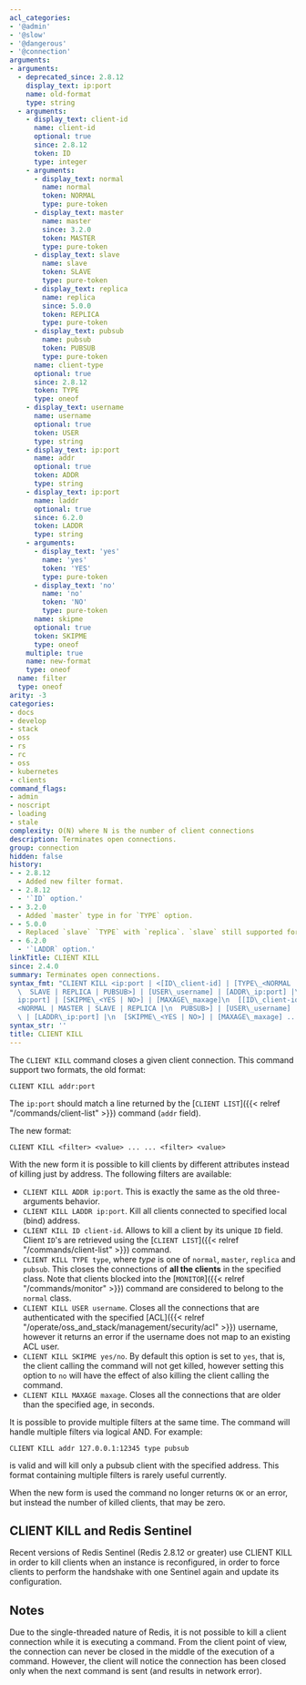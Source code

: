 ```yaml
---
acl_categories:
- '@admin'
- '@slow'
- '@dangerous'
- '@connection'
arguments:
- arguments:
  - deprecated_since: 2.8.12
    display_text: ip:port
    name: old-format
    type: string
  - arguments:
    - display_text: client-id
      name: client-id
      optional: true
      since: 2.8.12
      token: ID
      type: integer
    - arguments:
      - display_text: normal
        name: normal
        token: NORMAL
        type: pure-token
      - display_text: master
        name: master
        since: 3.2.0
        token: MASTER
        type: pure-token
      - display_text: slave
        name: slave
        token: SLAVE
        type: pure-token
      - display_text: replica
        name: replica
        since: 5.0.0
        token: REPLICA
        type: pure-token
      - display_text: pubsub
        name: pubsub
        token: PUBSUB
        type: pure-token
      name: client-type
      optional: true
      since: 2.8.12
      token: TYPE
      type: oneof
    - display_text: username
      name: username
      optional: true
      token: USER
      type: string
    - display_text: ip:port
      name: addr
      optional: true
      token: ADDR
      type: string
    - display_text: ip:port
      name: laddr
      optional: true
      since: 6.2.0
      token: LADDR
      type: string
    - arguments:
      - display_text: 'yes'
        name: 'yes'
        token: 'YES'
        type: pure-token
      - display_text: 'no'
        name: 'no'
        token: 'NO'
        type: pure-token
      name: skipme
      optional: true
      token: SKIPME
      type: oneof
    multiple: true
    name: new-format
    type: oneof
  name: filter
  type: oneof
arity: -3
categories:
- docs
- develop
- stack
- oss
- rs
- rc
- oss
- kubernetes
- clients
command_flags:
- admin
- noscript
- loading
- stale
complexity: O(N) where N is the number of client connections
description: Terminates open connections.
group: connection
hidden: false
history:
- - 2.8.12
  - Added new filter format.
- - 2.8.12
  - '`ID` option.'
- - 3.2.0
  - Added `master` type in for `TYPE` option.
- - 5.0.0
  - Replaced `slave` `TYPE` with `replica`. `slave` still supported for backward compatibility.
- - 6.2.0
  - '`LADDR` option.'
linkTitle: CLIENT KILL
since: 2.4.0
summary: Terminates open connections.
syntax_fmt: "CLIENT KILL <ip:port | <[ID\_client-id] | [TYPE\_<NORMAL | MASTER |\n\
  \  SLAVE | REPLICA | PUBSUB>] | [USER\_username] | [ADDR\_ip:port] |\n  [LADDR\_\
  ip:port] | [SKIPME\_<YES | NO>] | [MAXAGE\_maxage]\n  [[ID\_client-id] | [TYPE\_\
  <NORMAL | MASTER | SLAVE | REPLICA |\n  PUBSUB>] | [USER\_username] | [ADDR\_ip:port]\
  \ | [LADDR\_ip:port] |\n  [SKIPME\_<YES | NO>] | [MAXAGE\_maxage] ...]>>"
syntax_str: ''
title: CLIENT KILL
---
```

The `CLIENT KILL` command closes a given client connection. This command support two formats, the old format:

    CLIENT KILL addr:port

The `ip:port` should match a line returned by the [`CLIENT LIST`]({{< relref "/commands/client-list" >}}) command (`addr` field).

The new format:

    CLIENT KILL <filter> <value> ... ... <filter> <value>

With the new form it is possible to kill clients by different attributes
instead of killing just by address. The following filters are available:

* `CLIENT KILL ADDR ip:port`. This is exactly the same as the old three-arguments behavior.
* `CLIENT KILL LADDR ip:port`. Kill all clients connected to specified local (bind) address.
* `CLIENT KILL ID client-id`. Allows to kill a client by its unique `ID` field. Client `ID`'s are retrieved using the [`CLIENT LIST`]({{< relref "/commands/client-list" >}}) command.
* `CLIENT KILL TYPE type`, where *type* is one of `normal`, `master`, `replica` and `pubsub`. This closes the connections of **all the clients** in the specified class. Note that clients blocked into the [`MONITOR`]({{< relref "/commands/monitor" >}}) command are considered to belong to the `normal` class.
* `CLIENT KILL USER username`. Closes all the connections that are authenticated with the specified [ACL]({{< relref "/operate/oss_and_stack/management/security/acl" >}}) username, however it returns an error if the username does not map to an existing ACL user.
* `CLIENT KILL SKIPME yes/no`. By default this option is set to `yes`, that is, the client calling the command will not get killed, however setting this option to `no` will have the effect of also killing the client calling the command.
* `CLIENT KILL MAXAGE maxage`. Closes all the connections that are older than the specified age, in seconds.

It is possible to provide multiple filters at the same time. The command will handle multiple filters via logical AND. For example:

    CLIENT KILL addr 127.0.0.1:12345 type pubsub

is valid and will kill only a pubsub client with the specified address. This format containing multiple filters is rarely useful currently.

When the new form is used the command no longer returns `OK` or an error, but instead the number of killed clients, that may be zero.

## CLIENT KILL and Redis Sentinel

Recent versions of Redis Sentinel (Redis 2.8.12 or greater) use CLIENT KILL
in order to kill clients when an instance is reconfigured, in order to
force clients to perform the handshake with one Sentinel again and update
its configuration.

## Notes

Due to the single-threaded nature of Redis, it is not possible to
kill a client connection while it is executing a command. From
the client point of view, the connection can never be closed
in the middle of the execution of a command. However, the client
will notice the connection has been closed only when the
next command is sent (and results in network error).
